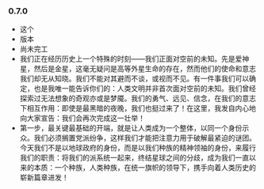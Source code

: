 ### 0.7.0

* 这个
* 版本
* 尚未完工
* 我们正在经历历史上一个特殊的时刻——我们正面对空前的未知。先是爱神星，然后是金星，这毫无疑问是高等外星生命的存在，然而他们的使命和意志我们却无从知晓。我们不能对其避而不谈，或视而不见。有一件事我们可以确定，也是我唯一能告诉你们的：人类文明并非首次面对空前的未知。我们曾经探索过无法想象的奇观亦或是梦魇。我们的勇气、远见、信念，在我们的意志下相互作用：即使是最黑暗的夜晚，我们也挺过来了！在这里，我发自内心地向大家宣告：我们会再次完成这一壮举！
* 第一步，最关键最基础的开端，就是让人类成为一个整体，以同一个身份示众。我们必须搁置党派纷争，这样我们才能把注意力用于破解最紧迫的谜团。今天我们不是以地球政府的身份，而是以我们种族的精神领袖的身份，来履行我们的职责：将我们的派系统一起来，终结星球之间的分歧，成为我们一直以来的本质：一个种族，人类种族，在统一旗帜的领导下，携手向着人类历史的崭新篇章进发！
